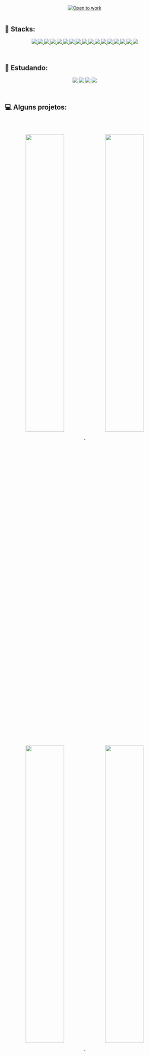 <br/>
<br/>
<br/>

<div align="center" >
    <a href="https://git.io/typing-svg"><img src="https://readme-typing-svg.demolab.com?font=Fira+Code&size=35&duration=3500&pause=1000&color=F7F7F7&width=750&height=60&lines=Hello!+I'm+Vania!+Nice+to+meet+you!" alt="Open to work" /></a>
</div>
<br/>

## 💪  Stacks:
  
<div align="center">
    <p>
        <a href="https://skillicons.dev">
            <img src="https://skillicons.dev/icons?i=vscode" />
        </a>
        <a href="https://skillicons.dev">
            <img src="https://skillicons.dev/icons?i=html" />
        </a>
        <a href="https://skillicons.dev">
            <img src="https://skillicons.dev/icons?i=css" />
        </a>
        <a href="https://github.com">
            <img src="https://skillicons.dev/icons?i=styledcomponents" />
        </a>
        <a href="https://skillicons.dev">
            <img src="https://skillicons.dev/icons?i=react" />
        </a>
        <a href="https://skillicons.dev">
            <img src="https://skillicons.dev/icons?i=redux" />
        </a>
        <a href="https://skillicons.dev">
            <img src="https://skillicons.dev/icons?i=js" />
        </a>
        <a href="https://skillicons.dev">
            <img src="https://skillicons.dev/icons?i=jest" />
        </a>
        <a href="https://skillicons.dev">
            <img src="https://skillicons.dev/icons?i=nodejs" />
        </a>
        <a href="https://aws.amazon.com/pt/">
            <img src="https://skillicons.dev/icons?i=express" />
        </a>
        <a href="https://skillicons.dev">
            <img src="https://skillicons.dev/icons?i=ts" />
        </a>
        <a href="https://skillicons.dev">
            <img src="https://skillicons.dev/icons?i=selenium" />
        </a>
        <a href="https://skillicons.dev">
            <img src="https://skillicons.dev/icons?i=docker" />
        </a>
        <a href="https://skillicons.dev">
            <img src="https://skillicons.dev/icons?i=mysql" />
        </a>
        <a href="https://skillicons.dev">
            <img src="https://skillicons.dev/icons?i=sequelize" />
        </a>
        <a href="https://skillicons.dev">
            <img src="https://skillicons.dev/icons?i=mongodb" />
        </a>
        <a href="https://skillicons.dev">
            <img src="https://skillicons.dev/icons?i=fastapi" />
        </a>
    </p>
</div>
<br/>

## 🌱  Estudando:

<div align="center">
    <p>
        <a href="https://www.python.org">
            <img src="https://skillicons.dev/icons?i=py" />
        </a>
        <a href="https://skillicons.dev">
            <img src="https://skillicons.dev/icons?i=java" />
        </a>
        <a href="https://www.python.org">
            <img src="https://skillicons.dev/icons?i=jquery" />
        </a>
        <a href="https://docs.djangoproject.com/en/4.1/">
            <img src="https://skillicons.dev/icons?i=angular" />
        </a>
    </p>
</div>
<br/>

## 💻  Alguns projetos:
<br/>
<br/>
<p align="center">
  <a href="https://github.com/ioott/FullStack-CRUD-Typescript-ORM-TDD-POO">
    <img width='49%' align="center"src="https://github-readme-stats.vercel.app/api/pin/?username=ioott&repo=FullStack-CRUD-Typescript-ORM-TDD-POO&border_color=007ACC&bg_color=0D1117&title_color=C9D1D9&text_color=8B949E&icon_color=107ACC" />
  </a>
  <a href="https://github.com/ioott/Full-Stack-Node-Express-ORM-React-Jest">
    <img width='49%' align="center"src="https://github-readme-stats.vercel.app/api/pin/?username=ioott&repo=Full-Stack-Node-Express-ORM-React-Jest&border_color=007ACC&bg_color=0D1117&title_color=C9D1D9&text_color=8B949E&icon_color=007ACC" />
  </a> 
</p>
<p align="center">
  <a href="https://github.com/ioott/BackEnd-Python-Pytest-POO-SOLID">
    <img width='49%' align="center"src="https://github-readme-stats.vercel.app/api/pin/?username=ioott&repo=BackEnd-Python-Pytest-POO-SOLID&border_color=007ACC&bg_color=0D1117&title_color=C9D1D9&text_color=8B949E&icon_color=007ACC" />
  </a>
  <a href="https://github.com/ioott/BackEnd-CRUD-API-Typescript-MongoDb-POO">
    <img width='49%' align="center"src="https://github-readme-stats.vercel.app/api/pin/?username=ioott&repo=BackEnd-CRUD-API-Typescript-MongoDb-POO&border_color=007ACC&bg_color=0D1117&title_color=C9D1D9&text_color=8B949E&icon_color=007ACC" />
  </a>
</p>
<br/>

##

<br/>
<br/>

<div align="center">
  <span>
     <a href="https://github.com/ioott">
      <img width='49%' height="230em" src="https://github-readme-stats.vercel.app/api/top-langs/?username=ioott&layout=compact&langs_count=7&theme=chartreuse-dark"/>
  </span>
  <img width='29%' height="230em" src="https://www.megamensagens.com/upload/4212.gif">
</div>
<br/>

##
  
<br/>
<div align="center">
    <p align="center">
        <a href="https://www.linkedin.com/in/vania-ioott/">
            <img src="https://raw.githubusercontent.com/gauravghongde/social-icons/master/SVG/Color/LinkedIN.svg" width="50" height="50" />
        </a>
        <a href="mailto:vioott@gmail.com">
            <img src="https://raw.githubusercontent.com/gauravghongde/social-icons/master/SVG/Color/Gmail.svg" width="50" height="50" />
        </a>
        <a href="https://wa.me/5521999732102">
            <img src="https://raw.githubusercontent.com/gauravghongde/social-icons/master/SVG/Color/WhatsApp.svg" width="50" height="50" />
        </a>
    </p>
</div>
